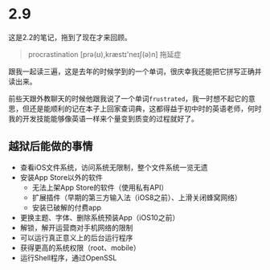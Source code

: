# 2.9

这是2.2的笔记，拖到了现在才来回顾。

> procrastination [prə(ʊ),kræstɪ'neɪʃ(ə)n] 拖延症

跟我一起读三遍，这是去年的时候学到的一个单词，很庆幸我还能把它拼写正确并读出来。

前些天跟外教聊天的时候他跟我说了一个单词`frustrated`，我一时想不起它的意思，但还是能顺利的记在本子上回家查词典，这都得益于初中时的英语老师，何时我的开发技能能够像英语一样来个量变到质变的过程就好了。

## 越狱后能做的事情

* 查看iOS文件系统，访问系统无限制，整个文件系统一览无遗
* 安装App Store以外的软件
	* 无法上架App Store的软件（使用私有API）
	* 扩展插件（早期的第三方输入法（iOS8之前）、上滑关闭蜂窝网络）
	* 安装已破解的付费app
* 更换主题、字体、删除系统预装App（iOS10之前）
* 解锁，解开运营商对手机网络的限制
* 可以运行真正意义上的后台运行程序
* 获得更高的系统权限（root、mobile）
* 运行Shell程序，通过OpenSSL


